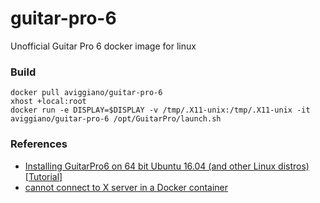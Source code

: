 # guitar-pro-6
Unofficial Guitar Pro 6 docker image for linux

### Build

```
docker pull aviggiano/guitar-pro-6
xhost +local:root
docker run -e DISPLAY=$DISPLAY -v /tmp/.X11-unix:/tmp/.X11-unix -it aviggiano/guitar-pro-6 /opt/GuitarPro/launch.sh
```

### References

- [Installing GuitarPro6 on 64 bit Ubuntu 16.04 (and other Linux distros) [Tutorial]](https://www.reddit.com/r/GuitarPro/comments/4vqlpc/installing_guitarpro6_on_64_bit_ubuntu_1604_and/)
- [cannot connect to X server in a Docker container](https://groups.google.com/forum/#!topic/etetoolkit/4SrZk5fRtCM)

